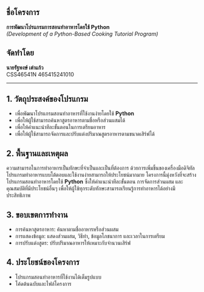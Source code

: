 ## ชื่อโครงการ
**การพัฒนาโปรแกรมการสอนทำอาหารโดยใช้ Python**  
*(Development of a Python-Based Cooking Tutorial Program)*

## จัดทำโดย
**นายรัฐพงษ์ เต่าแก้ว**  
CSS46541N 465415241010

---

## 1. วัตถุประสงค์ของโปรแกรม
- เพื่อพัฒนาโปรแกรมสอนทำอาหารที่ใช้งานง่ายโดยใช้ **Python**
- เพื่อให้ผู้ใช้สามารถค้นหาสูตรอาหารตามชื่อหรือส่วนผสมได้
- เพื่อให้คำแนะนำทีละขั้นตอนในการเตรียมอาหาร
- เพื่อให้ผู้ใช้สามารถจัดการและปรับแต่งปริมาณสูตรอาหารตามขนาดเสิร์ฟได้

## 2. พื้นฐานและเหตุผล
ความสามารถในการทำอาหารเป็นทักษะที่จำเป็นและเป็นที่ต้องการ ด้วยการเพิ่มขึ้นของเครื่องมือดิจิทัล โปรแกรมทำอาหารแบบโต้ตอบและใช้งานง่ายสามารถให้ประโยชน์มากมาย โครงการนี้มุ่งหวังที่จะสร้างโปรแกรมสอนทำอาหารโดยใช้ **Python** ซึ่งให้คำแนะนำทีละขั้นตอน การจัดการส่วนผสม และคุณสมบัติที่มีประโยชน์อื่นๆ เพื่อให้ผู้ใช้ทุกระดับทักษะสามารถเรียนรู้การทำอาหารได้อย่างมีประสิทธิภาพ

## 3. ขอบเขตการทำงาน
- การค้นหาสูตรอาหาร: ค้นหาตามชื่ออาหารหรือส่วนผสม
- การแสดงข้อมูล: แสดงส่วนผสม, วิธีทำ, ข้อมูลโภชนาการ และเวลาในการเตรียม
- การปรับแต่งสูตร: ปรับปริมาณอาหารให้เหมาะกับจำนวนเสิร์ฟ

## 4. ประโยชน์ของโครงการ
- โปรแกรมสอนทำอาหารที่ใช้งานได้เต็มรูปแบบ
- โค้ดต้นฉบับและไฟล์โครงการ
